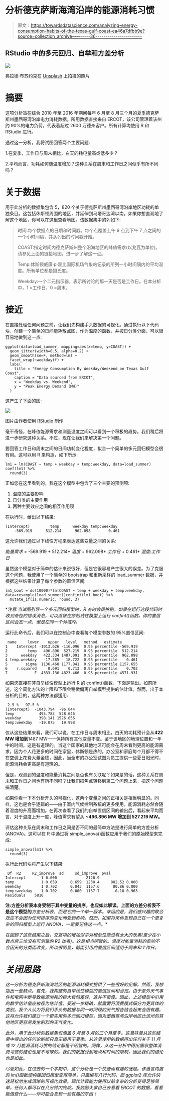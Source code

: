 # 分析德克萨斯海湾沿岸的能源消耗习惯

> 原文：<https://towardsdatascience.com/analyzing-energy-consumption-habits-of-the-texas-gulf-coast-ea46a7dfbb9e?source=collection_archive---------36----------------------->

## RStudio 中的多元回归、自举和方差分析

![](img/86b5a6b29c5e0e5868fefbdcbcc3cef6.png)

弗拉德·布苏约克在 [Unsplash](https://unsplash.com?utm_source=medium&utm_medium=referral) 上拍摄的照片

# **摘要**

这项分析旨在综合 2010 年至 2016 年期间每年 6 月至 8 月三个月的夏季德克萨斯州墨西哥湾沿岸电力消耗数据。所用数据直接来自 ERCOT，该公司管理着该州约 90%的电力负荷，代表着超过 2600 万德州客户。所有计算均使用 R 和 RStudio 进行。

通过这一分析，我将试图回答两个主要问题:

1.在夏季，工作日与周末相比，白天的耗电量高或低多少？

2.平均而言，功耗如何随温度增加？这种关系在周末和工作日之间似乎有所不同吗？

# **关于数据**

用于此分析的数据集包含 5，820 个关于德克萨斯州墨西哥湾沿岸地区功耗的单独条目。这包括休斯顿周围的地区，并延伸到马塔哥达湾以南。如果你想直观地了解这个地区，你可以在这里查看地图。该数据集中的列如下:

> 时间:每个数据点的日期和时间戳。每个点覆盖上午 9 点到下午 7 点之间的一个小时间隔，并从列出的时间戳开始。
> 
> COAST:指定时间内德克萨斯州整个沿海地区的峰值需求(以兆瓦为单位)。请参见上面的链接地图，进一步了解这一点。
> 
> Temp:休斯顿威廉·p·霍比国际机场气象站记录的所列一小时间隔内的平均温度。所有单位都是摄氏度。
> 
> Weekday:一个二元指示器，表示所讨论的那一天是否是工作日。在本分析中，1 =工作日，0 =周末。

# **接近**

在直接处理任何问题之前，让我们先构建手头数据的可视化。通过执行以下代码块，创建一个简单的日间能耗散点图，作为温度的函数，并按日分类分面，可以很容易地做到这一点:

```
ggplot(data=load_summer, mapping=aes(x=temp, y=COAST)) +
  geom_jitter(width=0.5, alpha=0.2) +
  geom_smooth(se=F, method=lm) +
  facet_wrap(~weekdaytf) +
  labs(
    title = "Energy Consumption By Weekday/Weekend on Texas Gulf Coast",
    caption = "Data sourced from ERCOT",
    x = "Weekday vs. Weekend",
    y = "Peak Energy Demand (MW)"
  )
```

这产生了下面的图:

![](img/51bbf40b2b678a5a8565ff24b501ba97.png)

图片由作者使用 [RStudio](https://rstudio.com/) 制作

毫不奇怪，在峰值能源需求和测量温度之间可以看到一个积极的趋势。我们稍后将进一步研究这种关系。不过，现在让我们来解决第一个问题。

要回答工作日和周末之间的日间功耗变化程度，拟合一个简单的多元回归模型会很有用。这可以用 R 来构造，如下所示:

```
lm1 = lm(COAST ~ temp + weekday + temp:weekday, data=load_summer)
coef(lm1) %>%
  round(3)
```

正如您在这里看到的，我在这个模型中包含了三个主要的预测项:

1.  温度的主要影响
2.  日分类的主要作用
3.  两种主要效应之间的相互作用项

在执行时，给出以下结果:

```
(Intercept)         temp      weekday temp:weekday 
    -569.919      512.214      962.098        0.461
```

这允许我们通过以下线性方程来表达这些变量之间的关系:

*能量需求* = -569.919 + 512.214* *温度* + 962.098* *工作日* + 0.461* *温度:工作日*

虽然这个模型对于简单的估计来说很好，但是它很容易产生很大的误差。为了克服这个问题，我使用了一个简单的 bootstrap 和重新采样的 load_summer 数据，并根据这些结果计算了每个参数的置信区间:

```
lm1_boot = do(10000)*lm(COAST ~ temp + weekday + temp:weekday, data=resample(load_summer))confint(lm1_boot) %>%
  mutate_if(is.numeric, round, 3)
```

**注意:当试图引导一个多元回归模型时，R 有时会很挑剔。如果在运行这段代码时收到奇怪的错误消息，可以直接在原始线性模型上运行 confint()函数。你的置信区间会宽一点，但是在同一个邻域内。*

运行此命令后，我们可以在控制台中查看每个模型参数的 95%置信区间:

```
 name     lower    upper   level   method   estimate
1    Intercept -1013.626 -116.096  0.95 percentile -569.919
2         temp   496.896  527.219  0.95 percentile  512.214
3      weekday   422.334 1487.091  0.95 percentile  962.098
4 temp.weekday   -17.385   18.722  0.95 percentile    0.461
5        sigma  1136.468 1177.841  0.95 percentile 1157.655
6    r.squared     0.691    0.713  0.95 percentile    0.702
7            F  4333.136 4823.466  0.95 percentile 4571.931
```

如果您直接在非自举线性模型上运行 R 的 confint()函数，下面是输出。如前所述，这个简化方法的上限和下限会稍微偏离自举模型提供的估计值。然而，出于本分析的目的，这两种方法都适用:

```
 2.5 %   97.5 %
(Intercept)  -1043.794  -96.044
temp           495.783  528.646
weekday        398.141 1526.056
temp:weekday   -19.075   19.998
```

仅从这些结果来看，我们可以说，在工作日与周末相比，白天的功耗预计会从**422 MW 增加到**1487 MW——保持所有其他变量不变。鉴于该地区的地理位置和一年中的时间，这是有道理的。当这个国家的其他地区可能会在周末看到更高的能源需求，因为个人花更多的时间在家里，休斯顿是热的。办公室和家庭每个月都不得不在空调上花费大量金钱，因此，当全市的办公室试图为员工提供一些夏日阳光时，能源消耗会更高是有道理的。

但是，观测到的温度和能量消耗之间是否也有关联呢？如果是的话，这种关系在周末和工作日之间也有所不同吗？让我们把焦点转移到第二个问题上来，把这个问题搞清楚。

如果你看一下本分析开头的可视化，这两个变量之间的正相关是相当明显的。同样，这也是合乎逻辑的——由于室内气候控制系统的更多使用，能源消耗必然会随着温度的升高而增加。在再次查看了我们的自举置信区间的输出后，看起来平均而言，对于温度上升一度，峰值需求有望从 **~496.896 MW 增加到 527.219 MW。**

评估这种关系在周末和工作日之间是否不同的最简单方法是进行简单的方差分析(ANOVA)。这可以在 R 中通过将 simple_anova()函数应用于我们的原始模型来完成:

```
simple_anova(lm1) %>%
  round(3)
```

执行此代码块将产生以下结果:

```
 Df  R2     R2_improve  sd     sd_improve  pval
Intercept       1 0.000             2120.9                 
temp            1 0.659      0.659  1238.4     882.52 0.000
weekday         1 0.702      0.043  1157.6      80.86 0.000
temp:weekday    1 0.702      0.000  1157.7      -0.10 0.963
Residuals    5816
```

**注:方差分析表本身受制于其中变量的排序，也应如此解读。上面的方差分析表不是这个模型的***方差分析表，而是它的一个单一版本。幸运的是，我们感兴趣的联合效应不会因为任何排序的变化而受到影响。然而，如果将来你发现自己在一个更复杂的回归模型上运行 ANOVA，一定要记住这一点。**

*在回顾了这些结果之后，交互项的增加似乎对模型性能没有太大的改善(至少在小数点后三位没有可测量的 R2 改善)。这是相当明智的。温度对能量消耗的影响不会因天的分类而改变，所以很明显，前面引用的置信区间适用于周末和工作日。*

# ***关闭思路***

*这一分析为德克萨斯海湾地区的能源消耗模式提供了一些很好的见解。然而，我想指出一些缺点。首先，我构建的自举线性模型的置信区间相当宽。由于意外天气事件和电网中断导致能源消耗的巨大自然差异，这并不奇怪。因此，上述模型中引用的数字估计值应被视为估计值。要进一步精确，就需要将消费模式细分为更具体的类别。我个人认为将我们手头的数据与同一时间段的天气报告结合起来会很有趣。这将允许我们建立一个更实用的多元回归模型，因为墨西哥湾沿岸地区比该州的其他地区更容易发生剧烈的天气变化。*

*此外，用于此分析的数据集仅涵盖 6 月至 8 月的三个月夏季。这意味着从这些结果中得出的任何论断都只真正适用于夏季。从这里使用的数据得出任何关于 11 月或 12 月能源消耗习惯的结论都是不明智的。同样，从这一分析中得出国家整体消费习惯的结论也是不可取的。我们的数据受到地点和时间的限制，因此我们的结论也是如此。*

*尽管如此，在过去的一个学期中，这个分析是一个快速而有趣的谜题。该语言内置的 lm()函数使构建回归模型变得简单，只需编写几行代码，而 ggplot2 库允许快速轻松地生成清晰的可视化效果。现代计算能力使得以前复杂的分析变得足够简单，任何人都可以在几分钟内完成。我鼓励大家自己去看看 ERCOT 的数据，看看能做些什么——你可能会发现一些有趣的东西！*